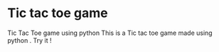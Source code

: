 # Tic tac toe game 
Tic Tac Toe game using python
This is a Tic tac toe game made using python . Try it !
